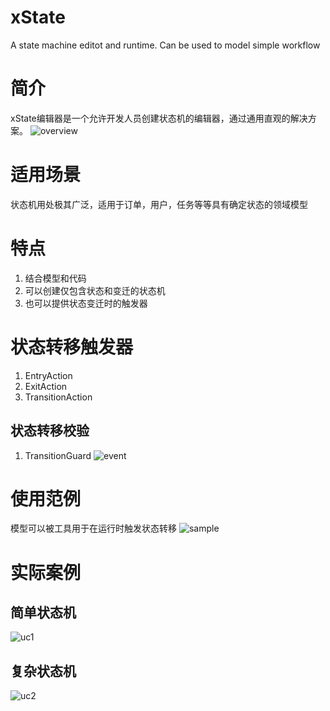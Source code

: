 xState
======

A state machine editot and runtime. Can be used to model simple workflow

# 简介
xState编辑器是一个允许开发人员创建状态机的编辑器，通过通用直观的解决方案。
![overview](https://github.com/hejiehui/xState/blob/master/doc/overview.png)

# 适用场景
状态机用处极其广泛，适用于订单，用户，任务等等具有确定状态的领域模型


# 特点

1. 结合模型和代码
1. 可以创建仅包含状态和变迁的状态机
1. 也可以提供状态变迁时的触发器

# 状态转移触发器
1. EntryAction
1. ExitAction
1. TransitionAction

## 状态转移校验
1. TransitionGuard
![event](https://github.com/hejiehui/xState/blob/master/doc/events.png)

# 使用范例
模型可以被工具用于在运行时触发状态转移
![sample](https://github.com/hejiehui/xState/blob/master/doc/sample.png)

# 实际案例
## 简单状态机
![uc1](https://github.com/hejiehui/xState/blob/master/doc/uc1.png)

## 复杂状态机
![uc2](https://github.com/hejiehui/xState/blob/master/doc/uc2.png)
